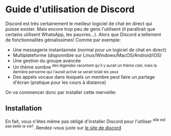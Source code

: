 # Guide d'utilisation de Discord
Discord est très certainement le meilleur logiciel de chat en direct qui puisse exister. Mais encore trop peu de gens l'utilisent (il paraîtrait que certains utilisent WhatsApp, les pauvres...). Alors que Discord a tellement de fonctionnalités génialissimes! Comme par exemple:
* Une messagerie instantannée (normal pour un logiciel de chat en direct)
* Multiplateforme (disponnible sur Linux/Windows/MacOS/Android/iOS)
* Une gestion du groupe avancée
* Un thème sombre <sup>des légendes racontent qu'il y aurait un thème clair, mais la dernière personne qui l'aurait activé se serait brûlé les yeux</sup>
* Des appels vocaux dans lesquels un membre peut faire un partage d'écran (pratique pour les cours à distance)

On va commencer donc par installer cette merveille:

## Installation
En fait, vous n'êtes même pas obligé d'installer Discord pour l'utiliser <sup>elle est pas belle la vie?</sup>.
Rendez-vous juste sur [le site de discord](https://www.discord.gg)
